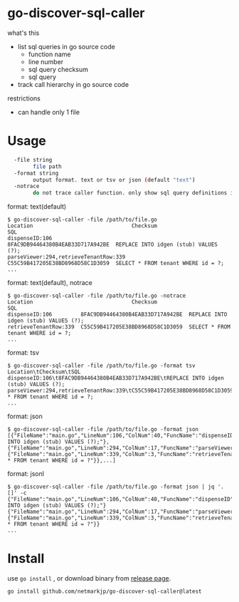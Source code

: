 # go-discover-sql-caller

what's this

- list sql queries in go source code
    - function name
    - line number
    - sql query checksum
    - sql query
- track call hierarchy in go source code

restrictions

- can handle only 1 file

# Usage

```sh
  -file string
        file path
  -format string
        output format. text or tsv or json (default "text")
  -notrace
        do not trace caller function. only show sql query definitions in the file
```

format: text(default)

```
$ go-discover-sql-caller -file /path/to/file.go
Location                               Checksum                          SQL
dispenseID:106                         8FAC9DB94464380B4EAB33D717A942BE  REPLACE INTO idgen (stub) VALUES (?);
parseViewer:294,retrieveTenantRow:339  C55C59B417205E38BD8968D58C1D3059  SELECT * FROM tenant WHERE id = ?;
...
```

format: text(default), notrace

```
$ go-discover-sql-caller -file /path/to/file.go -notrace
Location                               Checksum                          SQL
dispenseID:106         8FAC9DB94464380B4EAB33D717A942BE  REPLACE INTO idgen (stub) VALUES (?);
retrieveTenantRow:339  C55C59B417205E38BD8968D58C1D3059  SELECT * FROM tenant WHERE id = ?;
...
```

format: tsv

```
$ go-discover-sql-caller -file /path/to/file.go -format tsv
Location\tChecksum\tSQL
dispenseID:106\t8FAC9DB94464380B4EAB33D717A942BE\tREPLACE INTO idgen (stub) VALUES (?);
parseViewer:294,retrieveTenantRow:339\tC55C59B417205E38BD8968D58C1D3059\tSELECT * FROM tenant WHERE id = ?;
...
```

format: json 

```
$ go-discover-sql-caller -file /path/to/file.go -format json
[{"FileName":"main.go","LineNum":106,"ColNum":40,"FuncName":"dispenseID","Checksum":"8FAC9DB94464380B4EAB33D717A942BE","SQL":"REPLACE INTO idgen (stub) VALUES (?);"},{"FileName":"main.go","LineNum":294,"ColNum":17,"FuncName":"parseViewer","Caller":{"FileName":"main.go","LineNum":339,"ColNum":3,"FuncName":"retrieveTenantRow","Checksum":"C55C59B417205E38BD8968D58C1D3059","SQL":"SELECT * FROM tenant WHERE id = ?"}},...]
```

format: jsonl

```
$ go-discover-sql-caller -file /path/to/file.go -format json | jq '.[]' -c
{"FileName":"main.go","LineNum":106,"ColNum":40,"FuncName":"dispenseID","Checksum":"8FAC9DB94464380B4EAB33D717A942BE","SQL":"REPLACE INTO idgen (stub) VALUES (?);"}
{"FileName":"main.go","LineNum":294,"ColNum":17,"FuncName":"parseViewer","Caller":{"FileName":"main.go","LineNum":339,"ColNum":3,"FuncName":"retrieveTenantRow","Checksum":"C55C59B417205E38BD8968D58C1D3059","SQL":"SELECT * FROM tenant WHERE id = ?"}}
...
```

# Install

use `go install` , or download binary from [release page](https://github.com/netmarkjp/go-discover-sql-caller/releases/latest).

```sh
go install github.com/netmarkjp/go-discover-sql-caller@latest
```
